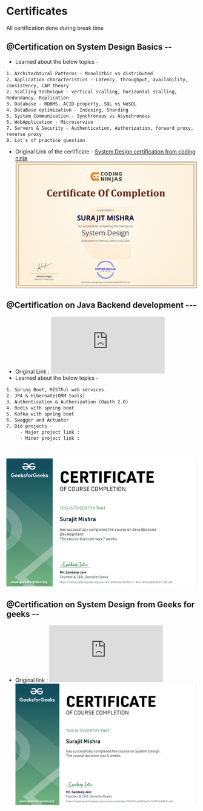 # Certificates
All certification done during break time


## @Certification on System Design Basics --

* Learned about the below topics -
```
1. Architechtural Patterns - Monolithic vs distributed
2. Application characteristics - Latency, throughput, availability, consistency, CAP theory
2. Scalling technique - vertical scalling, horizontal scalling, Redundancy, Replication
3. Database - RDBMS, ACID property, SQL vs NoSQL
4. DataBase optimization - Indexing, Sharding
5. System Communication - Synchronous vs Asynchronous
6. WebApplication - Microservice
7. Servers & Security - Authentication, Authorization, forward proxy, reverse proxy
8. Lot's of practice question

```
* Original Link of the certificate - [System Design certification from coding ninja](https://certificate.codingninjas.com/view/4e89f4af9c2fb21b)
![](https://github.com/iamsurajitmishra/Certificates/blob/master/system-design-coding-ninja-certification.JPG)



## @Certification on Java Backend development ---

* Original Link : ![](https://media.geeksforgeeks.org/courses/certificates/6033611f1d6161d2ac5a0a7d503f3e8c.pdf)
* Learned about the below topics -
```
1. Spring Boot, RESTFul web services.
2. JPA & Hibernate(ORM tools)
3. Authentication & Autherization (Oauth 2.0)
4. Redis with spring boot
5. Kafka with spring boot
6. Swagger and Actuator
7. Did projects -
     - Major project link :
     - Minor project link :



```

![Java Backend development](https://github.com/iamsurajitmishra/Certificates/blob/master/Backend-development-geeks.JPG)



## @Certification on System Design from Geeks for geeks --
* Original link : ![](https://media.geeksforgeeks.org/courses/certificates/7963f47cae5556acf1e1b539cbdd0b9c.pdf)
![](https://github.com/iamsurajitmishra/Certificates/blob/master/system-design-geeks-for-geeks.JPG)


